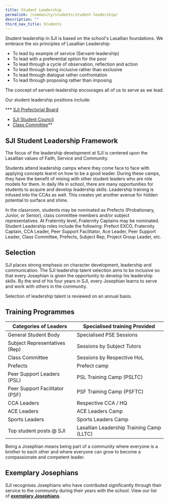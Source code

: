 ```yaml
---
title: Student Leadership
permalink: /community/students/student-leadership/
description: ""
third_nav_title: Students
---
```

Student leadership in SJI is based on the school's Lasallian foundations. We embrace the six principles of Lasallian Leadership:

*   To lead by example of service (Servant-leadership)
*   To lead with a preferential option for the poor
*   To lead through a cycle of observation, reflection and action
*   To lead through being inclusive rather than exclusive
*   To lead through dialogue rather confrontation
*   To lead through proposing rather than imposing

The concept of servant-leadership encourages all of us to serve as we lead.

Our student leadership positions include:

***   [SJI Prefectorial Board](https://www.sji.edu.sg/community/students/student-leadership/sji-prefectorial-board)
*   [SJI Student Council](https://www.sji.edu.sg/community/students/student-leadership/sji-student-council)
*   [Class Committee](https://www.sji.edu.sg/community/students/student-leadership/class-committee)**

SJI Student Leadership Framework
--------------------------------

The focus of the leadership development at SJI is centered upon the Lasallian values of Faith, Service and Community.

Students attend leadership camps where they come face to face with applying concepts learnt on how to be a good leader. During these camps, they have the benefit of mixing with other student leaders who are role models for them. In daily life in school, there are many opportunities for students to acquire and develop leadership skills. Leadership training is infused into the CCAs as well. This creates yet another avenue for hidden potential to surface and shine.

In the classroom, students may be nominated as Prefects (Probationary, Junior, or Senior), class committee members and/or subject representatives. At Fraternity level, Fraternity Captains may be nominated. Student Leadership roles include the following: Prefect EXCO, Fraternity Captain, CCA Leader, Peer Support Facilitator, Ace Leader, Peer Support Leader, Class Committee, Prefects, Subject Rep, Project Group Leader, etc.

Selection
---------

SJI places strong emphasis on character development, leadership and communication. The SJI leadership talent selection aims to be inclusive so that every Josephian is given the opportunity to develop his leadership skills. By the end of his four years in SJI, every Josephian learns to serve and work with others in the community.

Selection of leadership talent is reviewed on an annual basis.

Training Programmes
-------------------

| Categories of Leaders | Specialised training Provided |
| --- | --- |
| General Student Body | Specialised PSE Sessions |
| Subject Representatives (Rep) | Sessions by Subject Tutors |
| Class Committee | Sessions by Respective HoL |
| Prefects | Prefect camp |
| Peer Support Leaders (PSL) | PSL Training Camp (PSLTC) |
| Peer Support Facilitator (PSF) | PSF Training Camp (PSFTC) |
| CCA Leaders | Respective CCA / HQ |
| ACE Leaders | ACE Leaders Camp |
| Sports Leaders | Sports Leaders Camp |
| Top student posts @ SJI | Lasallian Leadership Training Camp (LLTC) |

  

Being a Josephian means being part of a community where everyone is a brother to each other and where everyone can grow to become a compassionate and competent leader.

Exemplary Josephians
--------------------

SJI recognises Josephians who have contributed significantly through their service to the community during their years with the school. View our list of **[exemplary Josephians](https://www.sji.edu.sg/community/alumni/roll-of-honour/exemplary-josephians)**.